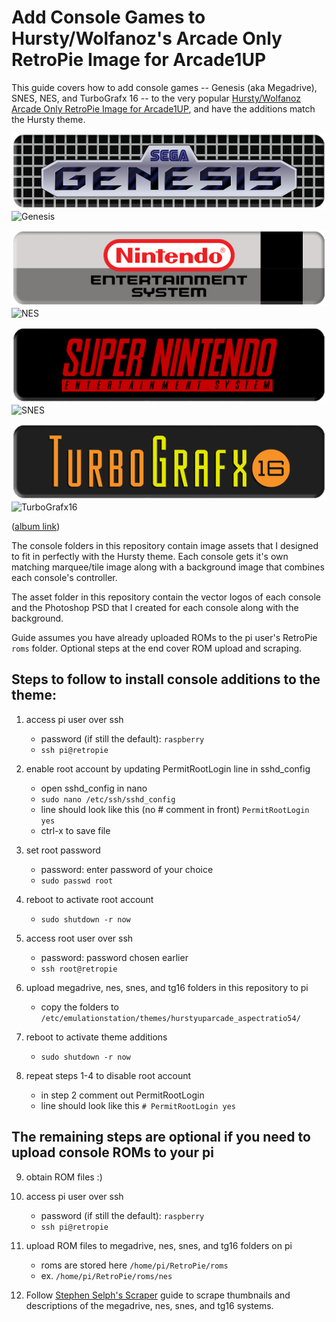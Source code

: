Add Console Games to Hursty/Wolfanoz's Arcade Only RetroPie Image for Arcade1UP
=========

This guide covers how to add console games -- Genesis (aka Megadrive), SNES, NES, and TurboGrafx 16 -- to the very popular [Hursty/Wolfanoz Arcade Only RetroPie Image for Arcade1UP](https://www.arcadepunks.com/32gb-arcade-only-arcade1up-or-54-ratio-wolfanoz-hursty-collaboration/), and have the additions match the Hursty theme.

![GenesisSystem](https://raw.githubusercontent.com/patch-e/retropie-hursty-console/master/assets/genesis-system.png)  
![Genesis](https://i.imgur.com/oHoVtVR.jpg)  

![NESSystem](https://raw.githubusercontent.com/patch-e/retropie-hursty-console/master/assets/nes-system.png)  
![NES](https://i.imgur.com/Xfh9VTw.jpg)  

![SNESSystem](https://raw.githubusercontent.com/patch-e/retropie-hursty-console/master/assets/snes-system.png)  
![SNES](https://i.imgur.com/F4RPKOi.jpg)  

![TurboGrafx16System](https://raw.githubusercontent.com/patch-e/retropie-hursty-console/master/assets/tg16-system.png)  
![TurboGrafx16](https://i.imgur.com/mpq4BYu.jpg)  

([album link](https://imgur.com/gallery/D7leyx0))  

The console folders in this repository contain image assets that I designed to fit in perfectly with the Hursty theme. Each console gets it's own matching marquee/tile image along with a background image that combines each console's controller.

The asset folder in this repository contain the vector logos of each console and the Photoshop PSD that I created for each console along with the background.

Guide assumes you have already uploaded ROMs to the pi user's RetroPie `roms` folder. Optional steps at the end cover ROM upload and scraping.

## Steps to follow to install console additions to the theme:

1. access pi user over ssh  
   * password (if still the default): `raspberry`  
   * `ssh pi@retropie`  

2. enable root account by updating PermitRootLogin line in sshd_config  
   * open sshd_config in nano  
   * `sudo nano /etc/ssh/sshd_config`  
   * line should look like this (no # comment in front) `PermitRootLogin yes`  
   * ctrl-x to save file  

3. set root password  
   * password: enter password of your choice  
   * `sudo passwd root`  

4. reboot to activate root account  
   * `sudo shutdown -r now`  

5. access root user over ssh  
   * password: password chosen earlier  
   * `ssh root@retropie`  

6. upload megadrive, nes, snes, and tg16 folders in this repository to pi  
   * copy the folders to `/etc/emulationstation/themes/hurstyuparcade_aspectratio54/`  

7. reboot to activate theme additions  
   * `sudo shutdown -r now`  

8. repeat steps 1-4 to disable root account  
   * in step 2 comment out PermitRootLogin  
   * line should look like this `# PermitRootLogin yes`  

## The remaining steps are optional if you need to upload console ROMs to your pi

9. obtain ROM files :)  

10. access pi user over ssh  
    * password (if still the default): `raspberry`  
    * `ssh pi@retropie`  

11. upload ROM files to megadrive, nes, snes, and tg16 folders on pi  
    * roms are stored here `/home/pi/RetroPie/roms`  
    * ex. `/home/pi/RetroPie/roms/nes`  

12. Follow [Stephen Selph's Scraper](https://github.com/RetroPie/RetroPie-Setup/wiki/Scraper#steven-selphs-scraper) guide to scrape thumbnails and descriptions of the megadrive, nes, snes, and tg16 systems.